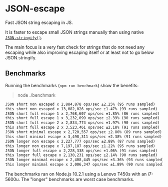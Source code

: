 # JSON-escape

Fast JSON string escaping in JS.

It is faster to escape small JSON strings manually than using native
[`JSON.stringify()`].

The main focus is a very fast check for strings that do not need any escaping
while also improving escaping itself or at least not to go below JSON.stringify.

## Benchmarks

Running the benchmarks (`npm run benchmark`) show the benefits:

> node ./benchmark

```md
JSON short non escaped x 2,884,878 ops/sec ±2.25% (95 runs sampled)
this short non escaped x 13,082,026 ops/sec ±1.47% (93 runs sampled)
JSON short full escape 1 x 2,768,607 ops/sec ±1.85% (86 runs sampled)
this short full escape 1 x 3,232,099 ops/sec ±2.39% (90 runs sampled)
JSON short full escape 2 x 2,834,774 ops/sec ±1.97% (90 runs sampled)
this short full escape 2 x 3,523,461 ops/sec ±2.18% (91 runs sampled)
JSON short minimal escape x 2,720,557 ops/sec ±2.80% (89 runs sampled)
this short minimal escape x 3,498,311 ops/sec ±2.38% (91 runs sampled)
JSON longer non escape x 2,227,777 ops/sec ±2.88% (87 runs sampled)
this longer non escape x 7,197,187 ops/sec ±1.22% (95 runs sampled)
JSON longer full escape x 2,228,338 ops/sec ±1.06% (91 runs sampled)
this longer full escape x 2,130,231 ops/sec ±2.14% (90 runs sampled)
JSON longer minimal escape x 2,408,445 ops/sec ±3.36% (93 runs sampled)
this longer minimal escape x 2,006,347 ops/sec ±1.89% (90 runs sampled)

```

The benchmarks ran on Node.js 10.2.1 using a Lenovo T450s with an i7-5600u.
The "longer" benchmarks are worst case benchmarks.

[`JSON.stringify()`]: https://developer.mozilla.org/en-US/docs/Web/JavaScript/Reference/Global_Objects/JSON/stringify
